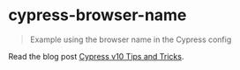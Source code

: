 # cypress-browser-name

> Example using the browser name in the Cypress config

Read the blog post [Cypress v10 Tips and Tricks](https://glebbahmutov.com/blog/cypress-v10-tips/).
